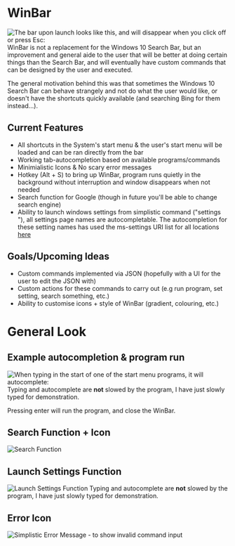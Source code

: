 # WinBar
![The bar upon launch looks like this, and will disappear when you click off or press Esc:](https://i.imgur.com/ZsW1MnZ.png)
WinBar is not a replacement for the Windows 10 Search Bar, but an improvement and general aide to the user that will be better at doing certain things than the Search Bar, and will eventually have custom commands that can be designed by the user and executed.

The general motivation behind this was that sometimes the Windows 10 Search Bar can behave strangely and not do what the user would like, or doesn't have the shortcuts quickly available (and searching Bing for them instead...).

## Current Features

- All shortcuts in the System's start menu & the user's start menu will be loaded and can be ran directly from the bar
- Working tab-autocompletion based on available programs/commands
- Minimialistic Icons & No scary error messages
- Hotkey (Alt + S) to bring up WinBar, program runs quietly in the background without interruption and window disappears when not needed
- Search function for Google (though in future you'll be able to change search engine)
- Ability to launch windows settings from simplistic command ("settings <settingpage>"), all settings page names are autocompletable.
  The autocompletion for these setting names has used the ms-settings URI list for all locations [here](https://github.com/TorinFelton/WinBar/blob/master/CleanUI/CleanUI/config/ms-settings.txt)

## Goals/Upcoming Ideas

- Custom commands implemented via JSON (hopefully with a UI for the user to edit the JSON with)
- Custom actions for these commands to carry out (e.g run program, set setting, search something, etc.)
- Ability to customise icons + style of WinBar (gradient, colouring, etc.)

# General Look


## Example autocompletion & program run
![When typing in the start of one of the start menu programs, it will autocomplete:](https://i.imgur.com/ei8wNCW.gif)
Typing and autocomplete are <b>not</b> slowed by the program, I have just slowly typed for demonstration.


Pressing enter will run the program, and close the WinBar.

## Search Function + Icon
![Search Function](https://i.imgur.com/DaagPV3.png)

## Launch Settings Function
![Launch Settings Function](https://i.imgur.com/p7wMNS6.gif)
Typing and autocomplete are <b>not</b> slowed by the program, I have just slowly typed for demonstration.

## Error Icon
![Simplistic Error Message - to show invalid command input](https://i.imgur.com/TibVPGY.png)
